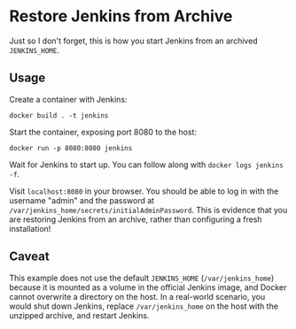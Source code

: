 # Restore Jenkins from Archive

Just so I don't forget, this is how you start Jenkins from an archived `JENKINS_HOME`.

## Usage

Create a container with Jenkins: 

```
docker build . -t jenkins
```

Start the container, exposing port 8080 to the host:

```
docker run -p 8080:8080 jenkins
```

Wait for Jenkins to start up. You can follow along with `docker logs jenkins -f`.

Visit `localhost:8080` in your browser. You should be able to log in with the username "admin" and the password at `/var/jenkins_home/secrets/initialAdminPassword`. This is evidence that you are restoring Jenkins from an archive, rather than configuring a fresh installation!

## Caveat

This example does not use the default `JENKINS_HOME` (`/var/jenkins_home`) because it is mounted as a volume in the official Jenkins image, and Docker cannot overwrite a directory on the host. In a real-world scenario, you would shut down Jenkins, replace `/var/jenkins_home` on the host with the unzipped archive, and restart Jenkins.

